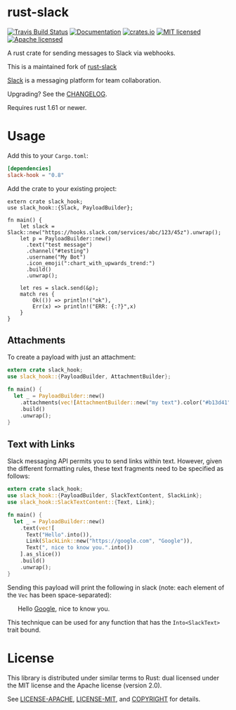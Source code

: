 # rust-slack
[![Travis Build Status](https://img.shields.io/travis/frostly/rust-slack.svg)](https://travis-ci.org/frostly/rust-slack)
[![Documentation](https://img.shields.io/badge/docs-latest-C9893D.svg)](https://docs.rs/slack-hook/)
[![crates.io](https://img.shields.io/crates/v/slack-hook.svg)](https://crates.io/crates/slack-hook)
[![MIT licensed](https://img.shields.io/badge/license-MIT-blue.svg)](./LICENSE-MIT)
[![Apache licensed](https://img.shields.io/badge/license-Apache-blue.svg)](./LICENSE-APACHE)

A rust crate for sending messages to Slack via webhooks.

This is a maintained fork of [rust-slack](https://github.com/frostly/rust-slack)


[Slack](https://slack.com/) is a messaging platform for team collaboration.

Upgrading? See the [CHANGELOG](./CHANGELOG.md).

Requires rust 1.61 or newer.

# Usage

Add this to your `Cargo.toml`:

```toml
[dependencies]
slack-hook = "0.8"
```

Add the crate to your existing project:

```rust,no_run
extern crate slack_hook;
use slack_hook::{Slack, PayloadBuilder};

fn main() {
    let slack = Slack::new("https://hooks.slack.com/services/abc/123/45z").unwrap();
    let p = PayloadBuilder::new()
      .text("test message")
      .channel("#testing")
      .username("My Bot")
      .icon_emoji(":chart_with_upwards_trend:")
      .build()
      .unwrap();

    let res = slack.send(&p);
    match res {
        Ok(()) => println!("ok"),
        Err(x) => println!("ERR: {:?}",x)
    }
}
```

## Attachments

To create a payload with just an attachment:

```rust
extern crate slack_hook;
use slack_hook::{PayloadBuilder, AttachmentBuilder};

fn main() {
  let _ = PayloadBuilder::new()
    .attachments(vec![AttachmentBuilder::new("my text").color("#b13d41").build().unwrap()])
    .build()
    .unwrap();
}
```

## Text with Links

Slack messaging API permits you to send links within text. However, given the different formatting
rules, these text fragments need to be specified as follows:

```rust
extern crate slack_hook;
use slack_hook::{PayloadBuilder, SlackTextContent, SlackLink};
use slack_hook::SlackTextContent::{Text, Link};

fn main() {
  let _ = PayloadBuilder::new()
    .text(vec![
      Text("Hello".into()),
      Link(SlackLink::new("https://google.com", "Google")),
      Text(", nice to know you.".into())
    ].as_slice())
    .build()
    .unwrap();
}
```

Sending this payload will print the following in slack (note: each element of the `Vec` has been
space-separated):

&nbsp;&nbsp;&nbsp;&nbsp;&nbsp;&nbsp;Hello [Google](https://google.com), nice to know you.

This technique can be used for any function that has the `Into<SlackText>` trait bound.

# License

This library is distributed under similar terms to Rust: dual licensed under the MIT license and the Apache license (version 2.0).

See [LICENSE-APACHE](LICENSE-APACHE), [LICENSE-MIT](LICENSE-MIT), and [COPYRIGHT](COPYRIGHT) for details.
